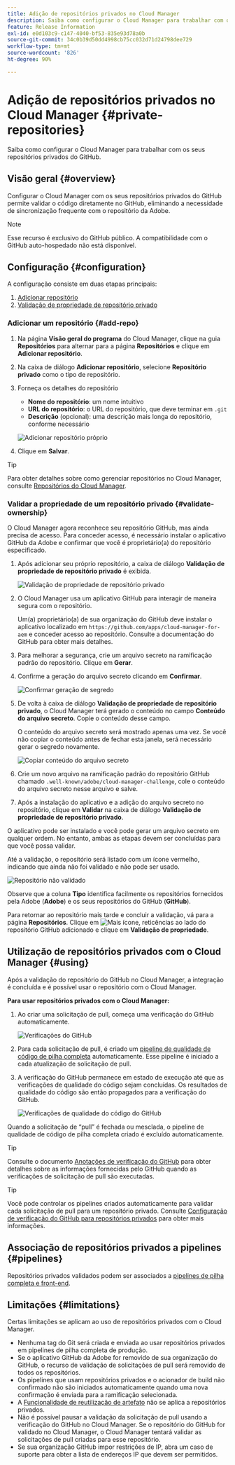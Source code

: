 ```yaml
---
title: Adição de repositórios privados no Cloud Manager
description: Saiba como configurar o Cloud Manager para trabalhar com os seus repositórios privados do GitHub.
feature: Release Information
exl-id: e0d103c9-c147-4040-bf53-835e93d78a0b
source-git-commit: 34c0b39d50dd4998cb75cc032d71d24798dee729
workflow-type: tm+mt
source-wordcount: '826'
ht-degree: 90%

---
```



# Adição de repositórios privados no Cloud Manager {#private-repositories}

Saiba como configurar o Cloud Manager para trabalhar com os seus repositórios privados do GitHub.

## Visão geral {#overview}

Configurar o Cloud Manager com os seus repositórios privados do GitHub permite validar o código diretamente no GitHub, eliminando a necessidade de sincronização frequente com o repositório da Adobe.

>[!NOTE]
>
>Esse recurso é exclusivo do GitHub público. A compatibilidade com o GitHub auto-hospedado não está disponível.

## Configuração {#configuration}

A configuração consiste em duas etapas principais:

1. [Adicionar repositório](#add-repo)
1. [Validação de propriedade de repositório privado](#validate-ownership)



### Adicionar um repositório {#add-repo}

1. Na página **Visão geral do programa** do Cloud Manager, clique na guia **Repositórios** para alternar para a página **Repositórios** e clique em **Adicionar repositório**.

1. Na caixa de diálogo **Adicionar repositório**, selecione **Repositório privado** como o tipo de repositório.

1. Forneça os detalhes do repositório

   * **Nome do repositório**: um nome intuitivo
   * **URL do repositório**: o URL do repositório, que deve terminar em `.git`
   * **Descrição** (opcional): uma descrição mais longa do repositório, conforme necessário

   ![Adicionar repositório próprio](/help/assets/repositories/add-own-github.png)

1. Clique em **Salvar**.

>[!TIP]
>
>Para obter detalhes sobre como gerenciar repositórios no Cloud Manager, consulte [Repositórios do Cloud Manager](/help/managing-code/managing-repositories.md).



### Validar a propriedade de um repositório privado {#validate-ownership}

O Cloud Manager agora reconhece seu repositório GitHub, mas ainda precisa de acesso. Para conceder acesso, é necessário instalar o aplicativo GitHub da Adobe e confirmar que você é proprietário(a) do repositório especificado.

1. Após adicionar seu próprio repositório, a caixa de diálogo **Validação de propriedade de repositório privado** é exibida.

   ![Validação de propriedade de repositório privado](/help/assets/repositories/private-repo-validate.png)

1. O Cloud Manager usa um aplicativo GitHub para interagir de maneira segura com o repositório.

   Um(a) proprietário(a) de sua organização do GitHub deve instalar o aplicativo localizado em `https://github.com/apps/cloud-manager-for-aem` e conceder acesso ao repositório. Consulte a documentação do GitHub para obter mais detalhes.

1. Para melhorar a segurança, crie um arquivo secreto na ramificação padrão do repositório. Clique em **Gerar**.

1. Confirme a geração do arquivo secreto clicando em **Confirmar**.

   ![Confirmar geração de segredo](/help/assets/repositories/confirm-generation.png)

1. De volta à caixa de diálogo **Validação de propriedade de repositório privado**, o Cloud Manager terá gerado o conteúdo no campo **Conteúdo do arquivo secreto**. Copie o conteúdo desse campo.

   O conteúdo do arquivo secreto será mostrado apenas uma vez. Se você não copiar o conteúdo antes de fechar esta janela, será necessário gerar o segredo novamente.

   ![Copiar conteúdo do arquivo secreto](/help/assets/repositories/new-secret.png)

1. Crie um novo arquivo na ramificação padrão do repositório GitHub chamado `.well-known/adobe/cloud-manager-challenge`, cole o conteúdo do arquivo secreto nesse arquivo e salve.

1. Após a instalação do aplicativo e a adição do arquivo secreto no repositório, clique em **Validar** na caixa de diálogo **Validação de propriedade de repositório privado**.

O aplicativo pode ser instalado e você pode gerar um arquivo secreto em qualquer ordem. No entanto, ambas as etapas devem ser concluídas para que você possa validar.

Até a validação, o repositório será listado com um ícone vermelho, indicando que ainda não foi validado e não pode ser usado.

![Repositório não validado](/help/assets/repositories/unvalidated-repo.png)

Observe que a coluna **Tipo** identifica facilmente os repositórios fornecidos pela Adobe (**Adobe**) e os seus repositórios do GitHub (**GitHub**).

Para retornar ao repositório mais tarde e concluir a validação, vá para a página **Repositórios**. Clique em ![Mais ícone, reticências](https://spectrum.adobe.com/static/icons/workflow_18/Smock_More_18_N.svg) ao lado do repositório GitHub adicionado e clique em **Validação de propriedade**.


## Utilização de repositórios privados com o Cloud Manager {#using}

Após a validação do repositório do GitHub no Cloud Manager, a integração é concluída e é possível usar o repositório com o Cloud Manager.

**Para usar repositórios privados com o Cloud Manager:**

1. Ao criar uma solicitação de pull, começa uma verificação do GitHub automaticamente.

   ![Verificações do GitHub](/help/assets/repositories/github-checks.png)

1. Para cada solicitação de pull, é criado um [pipeline de qualidade de código de pilha completa](/help/using/managing-pipelines.md) automaticamente. Esse pipeline é iniciado a cada atualização de solicitação de pull.

1. A verificação do GitHub permanece em estado de execução até que as verificações de qualidade do código sejam concluídas. Os resultados de qualidade do código são então propagados para a verificação do GitHub.

   ![Verificações de qualidade do código do GitHub](/help/assets/repositories/github-code-quality.png)

Quando a solicitação de “pull” é fechada ou mesclada, o pipeline de qualidade de código de pilha completa criado é excluído automaticamente.

>[!TIP]
>
>Consulte o documento [Anotações de verificação do GitHub](github-annotations.md) para obter detalhes sobre as informações fornecidas pelo GitHub quando as verificações de solicitação de pull são executadas.

>[!TIP]
>
>Você pode controlar os pipelines criados automaticamente para validar cada solicitação de pull para um repositório privado. Consulte [Configuração de verificação do GitHub para repositórios privados](github-check-config.md) para obter mais informações.



## Associação de repositórios privados a pipelines {#pipelines}

Repositórios privados validados podem ser associados a [pipelines de pilha completa e front-end](/help/overview/ci-cd-pipelines.md).



## Limitações {#limitations}

Certas limitações se aplicam ao uso de repositórios privados com o Cloud Manager.

* Nenhuma tag do Git será criada e enviada ao usar repositórios privados em pipelines de pilha completa de produção.
* Se o aplicativo GitHub da Adobe for removido de sua organização do GitHub, o recurso de validação de solicitações de pull será removido de todos os repositórios.
* Os pipelines que usam repositórios privados e o acionador de build não confirmado não são iniciados automaticamente quando uma nova confirmação é enviada para a ramificação selecionada.
* A [Funcionalidade de reutilização de artefato](/help/getting-started/project-setup.md#build-artifact-reuse) não se aplica a repositórios privados.
* Não é possível pausar a validação da solicitação de pull usando a verificação do GitHub no Cloud Manager. Se o repositório do GitHub for validado no Cloud Manager, o Cloud Manager tentará validar as solicitações de pull criadas para esse repositório.
* Se sua organização GitHub impor restrições de IP, abra um caso de suporte para obter a lista de endereços IP que devem ser permitidos.
